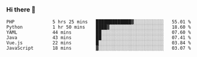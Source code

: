 ### Hi there 👋

<!--START_SECTION:waka-->

```text
PHP              5 hrs 25 mins   █████████████▓░░░░░░░░░░░   55.01 %
Python           1 hr 50 mins    ████▓░░░░░░░░░░░░░░░░░░░░   18.60 %
YAML             44 mins         ██░░░░░░░░░░░░░░░░░░░░░░░   07.60 %
Java             43 mins         ██░░░░░░░░░░░░░░░░░░░░░░░   07.41 %
Vue.js           22 mins         █░░░░░░░░░░░░░░░░░░░░░░░░   03.84 %
JavaScript       18 mins         ▓░░░░░░░░░░░░░░░░░░░░░░░░   03.07 %
```

<!--END_SECTION:waka-->

<!--
**Jonas-VanHaeken/Jonas-VanHaeken** is a ✨ _special_ ✨ repository because its `README.md` (this file) appears on your GitHub profile.

Here are some ideas to get you started:

- 🔭 I’m currently working on ...
- 🌱 I’m currently learning ...
- 👯 I’m looking to collaborate on ...
- 🤔 I’m looking for help with ...
- 💬 Ask me about ...
- 📫 How to reach me: ...
- 😄 Pronouns: ...
- ⚡ Fun fact: ...
-->
